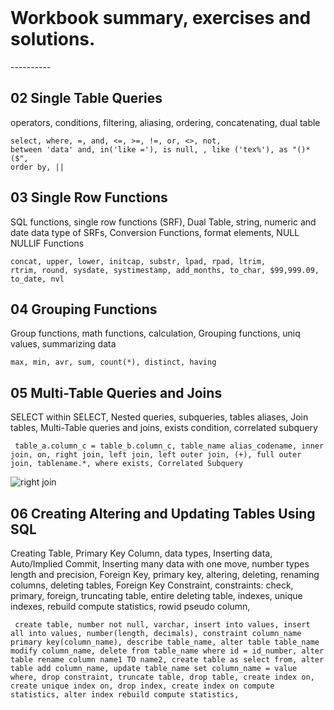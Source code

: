<br>

<h1>Workbook summary, exercises and solutions.</h1>
----------

<h2>02 Single Table Queries</h2>

<p>operators, conditions, filtering, aliasing, ordering, concatenating, dual table</p> 

<code>select, where, =, and, <=, >=, !=, or, <>, not, between 'data' and, in('like ='), is null, , like ('tex%'), as "()*($", order by, || </code>

<h2>03 Single Row Functions</h2>

<p>SQL functions, single row functions (SRF), Dual Table, string, numeric and date data type of SRFs, Conversion Functions, format elements, NULL NULLIF Functions</p>

<code>concat, upper, lower, initcap, substr, lpad, rpad, ltrim, rtrim, round, sysdate, systimestamp, add_months, to_char, $99,999.09, to_date, nvl </code>

<h2>04 Grouping Functions</h2>

<p>Group functions, math functions, calculation, Grouping functions, uniq values, summarizing data</p>

<code>max, min, avr, sum, count(*), distinct, having </code>

<h2>05 Multi-Table Queries and Joins</h2>

<p>SELECT within SELECT, Nested queries, subqueries, tables aliases, Join tables, Multi-Table queries and joins, exists condition, correlated subquery  </p>
<code> table_a.column_c = table_b.column_c, table_name alias_codename, inner join, on, right join, left join, left outer join, (+), full outer join, tablename.*, where exists, Correlated Subquery </code>

![right join](https://www.techonthenet.com/sql/images/right_outer_join.gif "return all records from shaded area")

<h2>06 Creating Altering and Updating Tables Using SQL</h2>
<p> Creating Table, Primary Key Column, data types, Inserting data, Auto/Implied Commit, Inserting many data with one move, number types length and precision, Foreign Key, primary key, altering, deleting, renaming columns, deleting tables, Foreign Key Constraint, constraints: check, primary, foreign, truncating table, entire deleting table, indexes, unique indexes, rebuild compute statistics, rowid pseudo column, </p>
<code> create table, number not null, varchar, insert into values, insert all into values, number(length, decimals), constraint column_name primary key(column_name), describe table_name, alter table table_name modify column_name, delete from table_name where id = id_number, alter table rename column name1 TO name2, create table as select from, alter table add column_name, update table_name set column_name = value where, drop constraint, truncate table, drop table, create index on, create unique index on, drop index, create index on compute statistics, alter index rebuild compute statistics, </code>